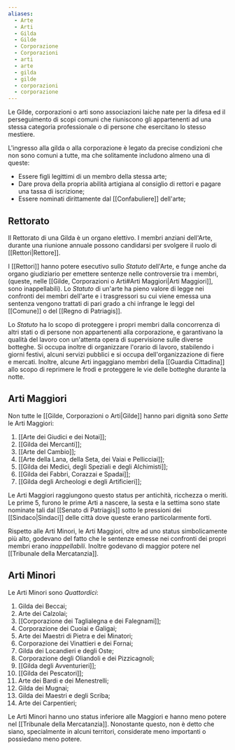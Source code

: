 ```yaml
---
aliases:
  - Arte
  - Arti
  - Gilda
  - Gilde
  - Corporazione
  - Corporazioni
  - arti
  - arte
  - gilda
  - gilde
  - corporazioni
  - corporazione
---
```

Le Gilde, corporazioni o arti sono associazioni laiche nate per la difesa ed il perseguimento di scopi comuni che riuniscono gli appartenenti ad una stessa categoria professionale o di persone che esercitano lo stesso mestiere. 

L'ingresso alla gilda o alla corporazione è legato da precise condizioni che non sono comuni a tutte, ma che solitamente includono almeno una di queste:
- Essere figli legittimi di un membro della stessa arte;
- Dare prova della propria abilità artigiana al consiglio di rettori e pagare una tassa di iscrizione;
- Essere nominati dirittamente dal [[Confabuliere]] dell'arte;

## Rettorato

Il Rettorato di una Gilda è un organo elettivo. I membri anziani dell'Arte, durante una riunione annuale possono candidarsi per svolgere il ruolo di [[Rettori|Rettore]]. 

I [[Rettori]] hanno potere esecutivo sullo *Statuto* dell'Arte, e funge anche da organo giudiziario per emettere sentenze nelle controversie tra i membri, (queste, nelle [[Gilde, Corporazioni o Arti#Arti Maggiori|Arti Maggiori]], sono inappellabili). Lo *Statuto* di un'arte ha pieno valore di legge nei confronti dei membri dell'arte e i trasgressori su cui viene emessa una sentenza vengono trattati di pari grado a chi infrange le leggi del [[Comune]] o del [[Regno di Patriagis]]. 

Lo *Statuto* ha lo scopo di proteggere i propri membri dalla concorrenza di altri stati o di persone non appartenenti alla corporazione, e garantivano la qualità del lavoro con un'attenta opera di supervisione sulle diverse botteghe. Si occupa inoltre di organizzare l'orario di lavoro, stabilendo i giorni festivi, alcuni servizi pubblici e si occupa dell'organizzazione di fiere e mercati. Inoltre, alcune Arti ingaggiano membri della [[Guardia Cittadina]] allo scopo di reprimere le frodi e proteggere le vie delle botteghe durante la notte.

## Arti Maggiori

Non tutte le [[Gilde, Corporazioni o Arti|Gilde]] hanno pari dignità sono *Sette* le Arti Maggiori:

1. [[Arte dei Giudici e dei Notai]];
2. [[Gilda dei Mercanti]];
3. [[Arte del Cambio]];
4. [[Arte della Lana, della Seta, dei Vaiai e Pellicciai]];
5. [[Gilda dei Medici, degli Speziali e degli Alchimisti]];
6. [[Gilda dei Fabbri, Corazzai e Spadai]];
7. [[Gilda degli Archeologi e degli Artificieri]];

Le Arti Maggiori raggiungono questo status per antichità, ricchezza o meriti. Le prime 5, furono le prime Arti a nascere, la sesta e la settima sono state nominate tali dal [[Senato di Patriagis]] sotto le pressioni dei [[Sindaco|Sindaci]] delle città dove queste erano particolarmente forti. 

Rispetto alle Arti Minori, le Arti Maggiori, oltre ad uno status simbolicamente più alto, godevano del fatto che le sentenze emesse nei confronti dei propri membri erano *inappellabili*. Inoltre godevano di maggior potere nel [[Tribunale della Mercatanzia]]. 

## Arti Minori

Le Arti Minori sono *Quattordici*:
1. Gilda dei Beccai;
2. Arte dei Calzolai;
3. [[Corporazione dei Taglialegna e dei Falegnami]];
4. Corporazione dei Cuoiai e Galigai;
5. Arte dei Maestri di Pietra e dei Minatori;
6. Corporazione dei Vinattieri e dei Fornai;
7. Gilda dei Locandieri e degli Oste;
8. Corporazione degli Oliandoli e dei Pizzicagnoli;
9. [[Gilda degli Avventurieri]];
10. [[Gilda dei Pescatori]];
11. Arte dei Bardi e dei Menestrelli;
12. Gilda dei Mugnai;
13. Gilda dei Maestri e degli Scriba;
14. Arte dei Carpentieri;

Le Arti Minori hanno uno status inferiore alle Maggiori e hanno meno potere nel [[Tribunale della Mercatanzia]]. Nonostante questo, non è detto che siano, specialmente in alcuni territori, considerate meno importanti o possiedano meno potere. 